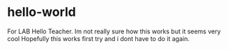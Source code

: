 # hello-world
For LAB
Hello Teacher. Im not really sure how this works but it seems very cool
Hopefully this works first try and i dont have to do it again.
